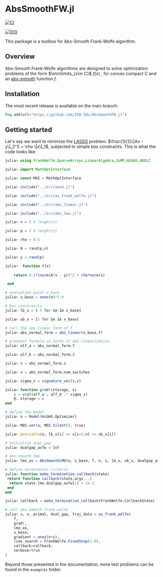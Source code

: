 # AbsSmoothFW.jl

[![CI](https://github.com/ZIB-IOL/AbsSmoothFW.jl/actions/workflows/CI.yml/badge.svg)](https://github.com/ZIB-IOL/AbsSmoothFW.jl/actions/workflows/CI.yml)

[![DOI](https://zenodo.org/badge/793075266.svg)](https://zenodo.org/doi/10.5281/zenodo.11198550)

This package is a toolbox for Abs-Smooth Frank-Wolfe algorithm.

## Overview

Abs-Smooth Frank-Wolfe algorithms are designed to solve optimization problems of the form $\min\limits_{x\in C}$  $f(x)$ , for convex compact $C$ and an [abs-smooth](https://optimization-online.org/wp-content/uploads/2012/09/3597.pdf) function $f$.


## Installation

The most recent release is available on the main branch:

```julia
Pkg.add(url="https://github.com/ZIB-IOL/AbsSmoothFW.jl")
```

## Getting started

Let's say we want to minimize the [LASSO](https://www.jstor.org/stable/2346178?seq=1) problem: $\frac{1}{2}\|Ax - y\|_2^2 + \rho \|x\|_1$, subjected to simple box constraints. 
This is what the code looks like:

```julia
julia> using FrankWolfe,SparseArrays,LinearAlgebra,JuMP,HiGHS,ADOLC

julia> import MathOptInterface

julia> const MOI = MathOptInterface

julia> include("../src/aasm.jl")

julia> include("../src/as_frank_wolfe.jl")

julia> include("../src/abs_linear.jl")

julia> include("../src/abs_lmo.jl")

julia> n = 5 # lenght(x)

julia> p = 3 # lenght(y)

julia> rho = 0.5

julia> A = rand(p,n)

julia> y = rand(p)

julia>  function f(x)
	
 	return 0.5*(norm(A*x - y))^2 + rho*norm(x)

 end

# evaluation point x_base
julia> x_base = ones(n)*1.0

# box constraints
julia> lb_x = [-5 for in in x_base]

julia> ub_x = [5 for in in x_base]

# call the abs-linear form of f
julia> abs_normal_form = abs_linear(x_base,f)

# gradient formula in terms of abs-linearization
julia> alf_a = abs_normal_form.Y

julia> alf_b = abs_normal_form.J 

julia> z = abs_normal_form.z 

julia> s = abs_normal_form.num_switches

julia> sigma_z = signature_vec(s,z)

julia> function grad!(storage, x)
    c = vcat(alf_a', alf_b'.* sigma_z)
    @. storage = c
end

# define the model
julia> o = Model(HiGHS.Optimizer)

julia> MOI.set(o, MOI.Silent(), true)

julia> @variable(o, lb_x[i] <= x[i=1:n] <= ub_x[i])

# initialise dual gap
julia> dualgap_asfw = Inf

# abs-smooth lmo
julia> lmo_as = AbsSmoothLMO(o, x_base, f, n, s, lb_x, ub_x, dualgap_asfw)

# define termination criteria
julia> function make_termination_callback(state)
 return function callback(state,args...)
  return state.lmo.dualgap_asfw[1] > 1e-2
 end
end

julia> callback = make_termination_callback(FrankWolfe.CallbackState)

# call abs-smooth-frank-wolfe
julia> x, v, primal, dual_gap, traj_data = as_frank_wolfe(
    f, 
    grad!, 
    lmo_as, 
    x_base;
    gradient = ones(n+s),
    line_search = FrankWolfe.FixedStep(1.0),
    callback=callback,
    verbose=true
)

```

Beyond those presented in the documentation, more test problems can be found in the `examples` folder.

